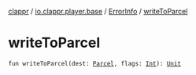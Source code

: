 [clappr](../../index.md) / [io.clappr.player.base](../index.md) / [ErrorInfo](index.md) / [writeToParcel](./write-to-parcel.md)

# writeToParcel

`fun writeToParcel(dest: `[`Parcel`](https://developer.android.com/reference/android/os/Parcel.html)`, flags: `[`Int`](https://kotlinlang.org/api/latest/jvm/stdlib/kotlin/-int/index.html)`): `[`Unit`](https://kotlinlang.org/api/latest/jvm/stdlib/kotlin/-unit/index.html)